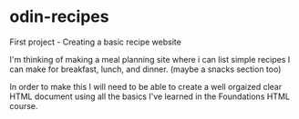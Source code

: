 # odin-recipes

First project - Creating a basic recipe website

I'm thinking of making a meal planning site where i can list simple recipes I can make for breakfast, lunch, and dinner. (maybe a snacks section too)

In order to make this I will need to be able to create a well orgaized clear HTML document using all the basics I've learned in the Foundations HTML course.
